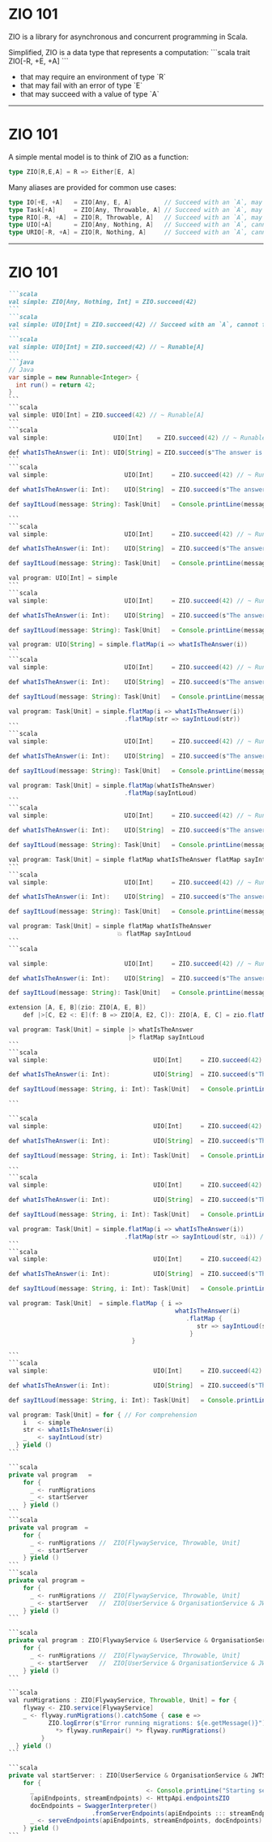# ZIO 101

ZIO is a library for asynchronous and concurrent programming in Scala. 

<div v-click="+1">
Simplified, ZIO is a data type that represents a computation:
```scala
trait ZIO[-R, +E, +A]
```
<div v-click="+2">

<ul>
  <li v-click="+2">that may require an environment of type `R`</li>
  <li v-click="+3">that may fail with an error of type `E`</li>
  <li v-click="+4">that may succeed with a value of type `A`
</li>
</ul>
</div>
</div>

---

# ZIO 101


A simple mental model is to think of ZIO as a function:
```scala
type ZIO[R,E,A] = R => Either[E, A]
```
<div v-click="+1">
Many aliases are provided for common use cases:

```scala {*|*|2-3}
type IO[+E, +A]   = ZIO[Any, E, A]         // Succeed with an `A`, may fail with `E`        , no requirements.
type Task[+A]     = ZIO[Any, Throwable, A] // Succeed with an `A`, may fail with `Throwable`, no requirements.
type RIO[-R, +A]  = ZIO[R, Throwable, A]   // Succeed with an `A`, may fail with `Throwable`, requires an `R`.
type UIO[+A]      = ZIO[Any, Nothing, A]   // Succeed with an `A`, cannot fail              , no requirements.
type URIO[-R, +A] = ZIO[R, Nothing, A]     // Succeed with an `A`, cannot fail              , requires an `R`.
```
</div>

---

# ZIO 101

````md magic-move {lines: true, at:1}
```scala
val simple: ZIO[Any, Nothing, Int] = ZIO.succeed(42)
```
```scala
val simple: UIO[Int] = ZIO.succeed(42) // Succeed with an `A`, cannot fail, no requirements.
```
```scala
val simple: UIO[Int] = ZIO.succeed(42) // ~ Runable[A]
```
```java
// Java
var simple = new Runnable<Integer> {
  int run() = return 42;
}
```
```scala
val simple: UIO[Int] = ZIO.succeed(42) // ~ Runable[A]
```
```scala
val simple:                  UIO[Int]    = ZIO.succeed(42) // ~ Runable[A]

def whatIsTheAnswer(i: Int): UIO[String] = ZIO.succeed(s"The answer is $i")
```
```scala
val simple:                     UIO[Int]     = ZIO.succeed(42) // ~ Runable[A]

def whatIsTheAnswer(i: Int):    UIO[String]  = ZIO.succeed(s"The answer is $i")

def sayItLoud(message: String): Task[Unit]   = Console.printLine(message)

```
```scala
val simple:                     UIO[Int]     = ZIO.succeed(42) // ~ Runable[A]

def whatIsTheAnswer(i: Int):    UIO[String]  = ZIO.succeed(s"The answer is $i")

def sayItLoud(message: String): Task[Unit]   = Console.printLine(message)

val program: UIO[Int] = simple
```
```scala
val simple:                     UIO[Int]     = ZIO.succeed(42) // ~ Runable[A]

def whatIsTheAnswer(i: Int):    UIO[String]  = ZIO.succeed(s"The answer is $i")

def sayItLoud(message: String): Task[Unit]   = Console.printLine(message)

val program: UIO[String] = simple.flatMap(i => whatIsTheAnswer(i))
```
```scala
val simple:                     UIO[Int]     = ZIO.succeed(42) // ~ Runable[A]

def whatIsTheAnswer(i: Int):    UIO[String]  = ZIO.succeed(s"The answer is $i")

def sayItLoud(message: String): Task[Unit]   = Console.printLine(message)

val program: Task[Unit] = simple.flatMap(i => whatIsTheAnswer(i))
                                .flatMap(str => sayIntLoud(str))
```
```scala
val simple:                     UIO[Int]     = ZIO.succeed(42) // ~ Runable[A]

def whatIsTheAnswer(i: Int):    UIO[String]  = ZIO.succeed(s"The answer is $i")

def sayItLoud(message: String): Task[Unit]   = Console.printLine(message)

val program: Task[Unit] = simple.flatMap(whatIsTheAnswer)
                                .flatMap(sayIntLoud)
```
```scala
val simple:                     UIO[Int]     = ZIO.succeed(42) // ~ Runable[A]

def whatIsTheAnswer(i: Int):    UIO[String]  = ZIO.succeed(s"The answer is $i")

def sayItLoud(message: String): Task[Unit]   = Console.printLine(message)

val program: Task[Unit] = simple flatMap whatIsTheAnswer flatMap sayIntLoud
```
```scala
val simple:                     UIO[Int]     = ZIO.succeed(42) // ~ Runable[A]

def whatIsTheAnswer(i: Int):    UIO[String]  = ZIO.succeed(s"The answer is $i")

def sayItLoud(message: String): Task[Unit]   = Console.printLine(message)

val program: Task[Unit] = simple flatMap whatIsTheAnswer
                              💥 flatMap sayIntLoud
```
```scala

val simple:                     UIO[Int]     = ZIO.succeed(42) // ~ Runable[A]

def whatIsTheAnswer(i: Int):    UIO[String]  = ZIO.succeed(s"The answer is $i")

def sayItLoud(message: String): Task[Unit]   = Console.printLine(message)

extension [A, E, B](zio: ZIO[A, E, B])
    def |>[C, E2 <: E](f: B => ZIO[A, E2, C]): ZIO[A, E, C] = zio.flatMap(f)

val program: Task[Unit] = simple |> whatIsTheAnswer
                                 |> flatMap sayIntLoud
```
```scala
val simple:                             UIO[Int]     = ZIO.succeed(42) // ~ Runable[A]

def whatIsTheAnswer(i: Int):            UIO[String]  = ZIO.succeed(s"The answer is $i")

def sayItLoud(message: String, i: Int): Task[Unit]   = Console.printLine(message)

```

```scala
val simple:                             UIO[Int]     = ZIO.succeed(42) // ~ Runable[A]

def whatIsTheAnswer(i: Int):            UIO[String]  = ZIO.succeed(s"The answer is $i")

def sayItLoud(message: String, i: Int): Task[Unit]   = Console.printLine(message).repeatN(i%2)

```
```scala
val simple:                             UIO[Int]     = ZIO.succeed(42) // ~ Runable[A]

def whatIsTheAnswer(i: Int):            UIO[String]  = ZIO.succeed(s"The answer is $i")

def sayItLoud(message: String, i: Int): Task[Unit]   = Console.printLine(message).repeatN(i%2)

val program: Task[Unit] = simple.flatMap(i => whatIsTheAnswer(i))
                                .flatMap(str => sayIntLoud(str, 💥i)) // Won't compile
```
```scala
val simple:                             UIO[Int]     = ZIO.succeed(42) // ~ Runable[A]

def whatIsTheAnswer(i: Int):            UIO[String]  = ZIO.succeed(s"The answer is $i")

def sayItLoud(message: String, i: Int): Task[Unit]   = Console.printLine(message).repeatN(i%2)

val program: Task[Unit]  = simple.flatMap { i => 
                                              whatIsTheAnswer(i)
                                                 .flatMap {
                                                    str => sayIntLoud(str, i)
                                                  }
                                  }

```
```scala
val simple:                             UIO[Int]     = ZIO.succeed(42) // ~ Runable[A]

def whatIsTheAnswer(i: Int):            UIO[String]  = ZIO.succeed(s"The answer is $i")

def sayItLoud(message: String, i: Int): Task[Unit]   = Console.printLine(message).repeatN(i%2)

val program: Task[Unit] = for { // For comprehension
    i   <- simple
    str <- whatIsTheAnswer(i)
    _   <- sayIntLoud(str)
  } yield ()
```

```scala
private val program   =
    for {
      _ <- runMigrations
      _ <- startServer
    } yield ()
```
```scala
private val program  =
    for {
      _ <- runMigrations //  ZIO[FlywayService, Throwable, Unit]
      _ <- startServer
    } yield ()
```
```scala
private val program =
    for {
      _ <- runMigrations //  ZIO[FlywayService, Throwable, Unit]
      _ <- startServer   //  ZIO[UserService & OrganisationService & JWTService & Server, IOException, Unit]
    } yield ()
```

```scala
private val program : ZIO[FlywayService & UserService & OrganisationService & JWTService & Server, Throwable, Unit]  =
    for {
      _ <- runMigrations //  ZIO[FlywayService, Throwable, Unit]
      _ <- startServer   //  ZIO[UserService & OrganisationService & JWTService & Server, IOException, Unit]
    } yield ()
```

```scala
val runMigrations : ZIO[FlywayService, Throwable, Unit] = for {
    flyway <- ZIO.service[FlywayService]
    _ <- flyway.runMigrations().catchSome { case e =>
           ZIO.logError(s"Error running migrations: ${e.getMessage()}")
             *> flyway.runRepair() *> flyway.runMigrations()
         }
  } yield ()
```

```scala
private val startServer: : ZIO[UserService & OrganisationService & JWTService & Server, IOException, Unit] =
    for {
      _                               <- Console.printLine("Starting server...")
      (apiEndpoints, streamEndpoints) <- HttpApi.endpointsZIO
      docEndpoints = SwaggerInterpreter()
                       .fromServerEndpoints(apiEndpoints ::: streamEndpoints, "zio-laminar-demo", "1.0.0")
      _ <- serveEndpoints(apiEndpoints, streamEndpoints, docEndpoints)
    } yield ()
```





````


